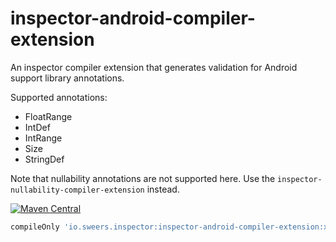inspector-android-compiler-extension
====================================

An inspector compiler extension that generates validation for Android support library annotations.

Supported annotations:
- FloatRange
- IntDef
- IntRange
- Size
- StringDef

Note that nullability annotations are not supported here. Use the `inspector-nullability-compiler-extension` instead.

[![Maven Central](https://img.shields.io/maven-central/v/io.sweers.inspector/inspector-android-compiler-extension.svg)](https://mvnrepository.com/artifact/io.sweers.inspector/inspector-android-compiler-extension)
```gradle
compileOnly 'io.sweers.inspector:inspector-android-compiler-extension:x.y.z'
```

